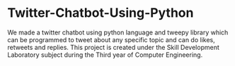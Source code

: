 # Twitter-Chatbot-Using-Python
We made a twitter chatbot using python language and tweepy library which can be programmed to tweet about any specific topic and can do likes, retweets and replies. This project is created under the Skill Development Laboratory subject during the Third year of Computer Engineering.

